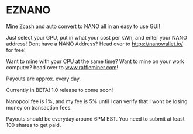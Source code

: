 # EZNANO

Mine Zcash and auto convert to NANO all in an easy to use GUI!

Just select your GPU, put in what your cost per kWh, and enter your NANO address!
Dont have a NANO Address? Head over to https://nanowallet.io/ for free!

Want to mine with your CPU at the same time? Want to mine on your work computer? head over to www.raffleminer.com!

Payouts are approx. every day. 

Currently in BETA! 1.0 release to come soon!

Nanopool fee is 1%, and my fee is 5% until I can verify that I wont be losing money on transaction fees.

Payouts should be everyday around 6PM EST. You need to submit at least 100 shares to get paid. 
